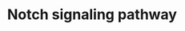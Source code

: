 ---
annotations:
- id: PW:0000204
  parent: signaling pathway
  type: Pathway Ontology
  value: Notch signaling pathway
authors:
- MaintBot
- Thomas
- Ddigles
- Eweitz
- AlexanderPico
description: 'The Notch signaling pathway is an evolutionarily conserved, intercellular
  signaling mechanism essential for proper embryonic development in all metazoan organisms
  in the Animal kingdom. The Notch proteins (Notch1-Notch4 in vertebrates) are single-pass
  receptors that are activated by the Delta (or Delta-like) and Jagged/Serrate families
  of membrane-bound ligands. They are transported to the plasma membrane as cleaved,
  but otherwise intact polypeptides. Interaction with ligand leads to two additional
  proteolytic cleavages that liberate the Notch intracellular domain (NICD) from the
  plasma membrane. The NICD translocates to the nucleus, where it forms a complex
  with the DNA binding protein CSL, displacing a histone deacetylase (HDAc)-co-repressor
  (CoR) complex from CSL. Components of an activation complex, such as MAML1 and histone
  acetyltransferases (HATs), are recruited to the NICD-CSL complex, leading to the
  transcriptional activation of Notch target genes.  Source: [http://www.genome.jp/kegg-bin/show_pathway?org_name=map&mapno=04330&show_description=show
  KEGG]  Adapted from KEGG: http://www.genome.jp/kegg-bin/show_pathway?org_name=ecb&mapno=04330'
last-edited: 2022-05-18
organisms:
- Anopheles gambiae
redirect_from:
- /index.php/Pathway:WP1232
- /instance/WP1232
- /instance/WP1232_rr122785
revision: r122785
schema-jsonld:
- '@context': https://schema.org/
  '@id': https://wikipathways.github.io/pathways/WP1232.html
  '@type': Dataset
  creator:
    '@type': Organization
    name: WikiPathways
  description: 'The Notch signaling pathway is an evolutionarily conserved, intercellular
    signaling mechanism essential for proper embryonic development in all metazoan
    organisms in the Animal kingdom. The Notch proteins (Notch1-Notch4 in vertebrates)
    are single-pass receptors that are activated by the Delta (or Delta-like) and
    Jagged/Serrate families of membrane-bound ligands. They are transported to the
    plasma membrane as cleaved, but otherwise intact polypeptides. Interaction with
    ligand leads to two additional proteolytic cleavages that liberate the Notch intracellular
    domain (NICD) from the plasma membrane. The NICD translocates to the nucleus,
    where it forms a complex with the DNA binding protein CSL, displacing a histone
    deacetylase (HDAc)-co-repressor (CoR) complex from CSL. Components of an activation
    complex, such as MAML1 and histone acetyltransferases (HATs), are recruited to
    the NICD-CSL complex, leading to the transcriptional activation of Notch target
    genes.  Source: [http://www.genome.jp/kegg-bin/show_pathway?org_name=map&mapno=04330&show_description=show
    KEGG]  Adapted from KEGG: http://www.genome.jp/kegg-bin/show_pathway?org_name=ecb&mapno=04330'
  keywords:
  - ADAM17
  - APH1A
  - APH1B
  - AgaP_AGAP001283
  - AgaP_AGAP008935
  - CREBBP
  - CTBP1
  - CTBP2
  - DLL1
  - DLL4
  - DTX1
  - DTX2
  - DTX3
  - DTX3L
  - DTX4
  - DVL1
  - DVL2
  - DVL3
  - GCN5L2
  - HDAC1
  - HDAC2
  - JAG1
  - JAG2
  - LFNG
  - MFNG
  - NCSTN
  - NOTCH1
  - NOTCH2
  - NOTCH3
  - NOTCH4
  - NUMB
  - NUMBL
  - PCAF
  - PSEN1
  - PSEN2
  - RFNG
  - SKIP
  license: CC0
  name: Notch signaling pathway
seo: CreativeWork
title: Notch signaling pathway
wpid: WP1232
---